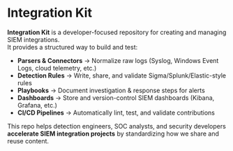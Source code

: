 # Integration Kit

**Integration Kit** is a developer-focused repository for creating and managing SIEM integrations.  
It provides a structured way to build and test:

- **Parsers & Connectors** → Normalize raw logs (Syslog, Windows Event Logs, cloud telemetry, etc.)
- **Detection Rules** → Write, share, and validate Sigma/Splunk/Elastic-style rules
- **Playbooks** → Document investigation & response steps for alerts
- **Dashboards** → Store and version-control SIEM dashboards (Kibana, Grafana, etc.)
- **CI/CD Pipelines** → Automatically lint, test, and validate contributions

This repo helps detection engineers, SOC analysts, and security developers **accelerate SIEM integration projects** by standardizing how we share and reuse content.
